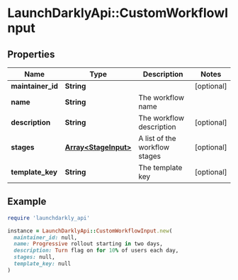 # LaunchDarklyApi::CustomWorkflowInput

## Properties

| Name | Type | Description | Notes |
| ---- | ---- | ----------- | ----- |
| **maintainer_id** | **String** |  | [optional] |
| **name** | **String** | The workflow name |  |
| **description** | **String** | The workflow description | [optional] |
| **stages** | [**Array&lt;StageInput&gt;**](StageInput.md) | A list of the workflow stages | [optional] |
| **template_key** | **String** | The template key | [optional] |

## Example

```ruby
require 'launchdarkly_api'

instance = LaunchDarklyApi::CustomWorkflowInput.new(
  maintainer_id: null,
  name: Progressive rollout starting in two days,
  description: Turn flag on for 10% of users each day,
  stages: null,
  template_key: null
)
```


